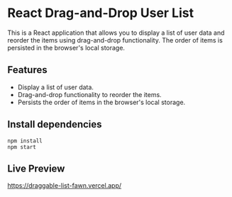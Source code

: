 # React Drag-and-Drop User List

This is a React application that allows you to display a list of user data and reorder the items using drag-and-drop functionality. The order of items is persisted in the browser's local storage.

## Features

- Display a list of user data.
- Drag-and-drop functionality to reorder the items.
- Persists the order of items in the browser's local storage.

## Install dependencies
```
npm install
npm start
```

## Live Preview
https://draggable-list-fawn.vercel.app/

